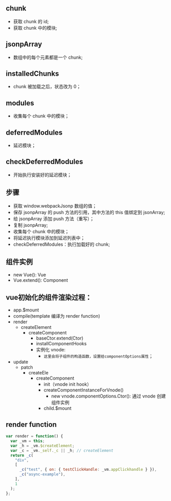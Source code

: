 ## chunk

- 获取 chunk 的 id;
- 获取 chunk 中的模块;

## jsonpArray

- 数组中的每个元素都是一个 chunk;

## installedChunks

- chunk 被加载之后，状态改为 0；

## modules

- 收集每个 chunk 中的模块；

## deferredModules

- 延迟模块；

## checkDeferredModules

- 开始执行安装好的延迟模块；

## 步骤

- 获取 window.webpackJsonp 数组的值；
- 保存 jsonpArray 的 push 方法的引用，其中方法的 this 值绑定到 jsonArray;
- 给 jsonpArray 添加 push 方法（重写）；
- 复制 jsonpArray;
- 收集每个 chunk 中的模块；
- 将延迟执行模块添加到延迟列表中；
- checkDeferredModules：执行加载好的 chunk;

## 组件实例

- new Vue(): Vue
- Vue.extend(): Component

## vue初始化的组件渲染过程：

- app.$mount
- compile(template 编译为 render function)
- render
  - createElement
    - createComponent
      - baseCtor.extend(Ctor)
      - installComponentHooks
      - 实例化 vnode:
        - `这里会将子组件的构造函数，设置给componentOptions属性`；
- update
  - patch
    - createEle
      - createComponent
        - init（vnode init hook）
        - createComponentInstanceForVnode()
          - new vnode.componentOptions.Ctor(): 通过 vnode 创建组件实例
        - child.$mount

## render function

```js
var render = function() {
  var _vm = this;
  var _h = _vm.$createElement;
  var _c = _vm._self._c || _h; // createElement
  return _c(
    "div",
    [
      _c("test", { on: { testClickHandle: _vm.appClickhandle } }),
      _c("async-example"),
    ],
    1
  );
};
```
